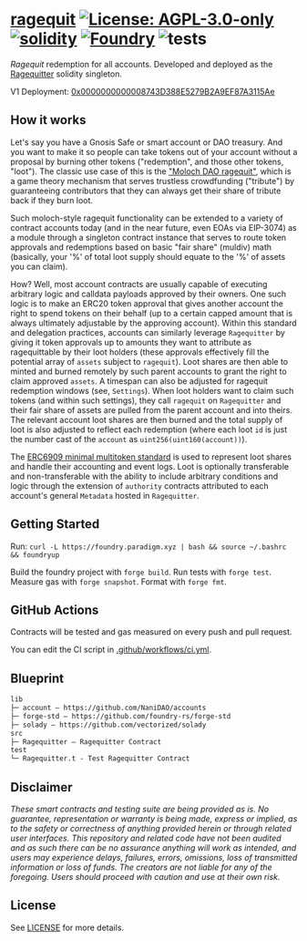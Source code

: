 # [ragequit](https://github.com/Moloch-Mystics/ragequit)  [![License: AGPL-3.0-only](https://img.shields.io/badge/License-AGPL-black.svg)](https://opensource.org/license/agpl-v3/) [![solidity](https://img.shields.io/badge/solidity-%5E0.8.25-black)](https://docs.soliditylang.org/en/v0.8.25/) [![Foundry](https://img.shields.io/badge/Built%20with-Foundry-000000.svg)](https://getfoundry.sh/) ![tests](https://github.com/Moloch-Mystics/ragequit/actions/workflows/ci.yml/badge.svg)

*Ragequit* redemption for all accounts. Developed and deployed as the [Ragequitter](./src/Ragequitter.sol) solidity singleton.

V1 Deployment: [0x0000000000008743D388E5279B2A9EF87A3115Ae](https://arbiscan.io/address/0x0000000000008743d388e5279b2a9ef87a3115ae#code)

## How it works

Let's say you have a Gnosis Safe or smart account or DAO treasury. And you want to make it so people can take tokens out of your account without a proposal by burning other tokens ("redemption", and those other tokens, "loot"). The classic use case of this is the ["Moloch DAO ragequit"](https://github.com/MolochVentures/moloch/blob/master/contracts/Moloch.sol#L528), which is a game theory mechanism that serves trustless crowdfunding ("tribute") by guaranteeing contributors that they can always get their share of tribute back if they burn loot. 

Such moloch-style ragequit functionality can be extended to a variety of contract accounts today (and in the near future, even EOAs via EIP-3074) as a module through a singleton contract instance that serves to route token approvals and redemptions based on basic "fair share" (muldiv) math (basically, your '%' of total loot supply should equate to the '%' of assets you can claim).

How? Well, most account contracts are usually capable of executing arbitrary logic and calldata payloads approved by their owners. One such logic is to make an ERC20 token approval that gives another account the right to spend tokens on their behalf (up to a certain capped amount that is always ultimately adjustable by the approving account). Within this standard and delegation practices, accounts can similarly leverage `Ragequitter` by giving it token approvals up to amounts they want to attribute as ragequittable by their loot holders (these approvals effectively fill the potential array of `assets` subject to `ragequit`). Loot shares are then able to minted and burned remotely by such parent accounts to grant the right to claim approved `assets`. A timespan can also be adjusted for ragequit redemption windows (see, `Settings`). When loot holders want to claim such tokens (and within such settings), they call `ragequit` on `Ragequitter` and their fair share of assets are pulled from the parent account and into theirs. The relevant account loot shares are then burned and the total supply of loot is also adjusted to reflect each redemption (where each loot `id` is just the number cast of the `account` as `uint256(uint160(account))`).

The [ERC6909 minimal multitoken standard](https://eips.ethereum.org/EIPS/eip-6909) is used to represent loot shares and handle their accounting and event logs. Loot is optionally transferable and non-transferable with the ability to include arbitrary conditions and logic through the extension of `authority` contracts attributed to each account's general `Metadata` hosted in `Ragequitter`.

## Getting Started

Run: `curl -L https://foundry.paradigm.xyz | bash && source ~/.bashrc && foundryup`

Build the foundry project with `forge build`. Run tests with `forge test`. Measure gas with `forge snapshot`. Format with `forge fmt`.

## GitHub Actions

Contracts will be tested and gas measured on every push and pull request.

You can edit the CI script in [.github/workflows/ci.yml](./.github/workflows/ci.yml).

## Blueprint

```txt
lib
├─ account — https://github.com/NaniDAO/accounts
├─ forge-std — https://github.com/foundry-rs/forge-std
├─ solady — https://github.com/vectorized/solady
src
├─ Ragequitter — Ragequitter Contract
test
└─ Ragequitter.t - Test Ragequitter Contract
```

## Disclaimer

*These smart contracts and testing suite are being provided as is. No guarantee, representation or warranty is being made, express or implied, as to the safety or correctness of anything provided herein or through related user interfaces. This repository and related code have not been audited and as such there can be no assurance anything will work as intended, and users may experience delays, failures, errors, omissions, loss of transmitted information or loss of funds. The creators are not liable for any of the foregoing. Users should proceed with caution and use at their own risk.*

## License

See [LICENSE](./LICENSE) for more details.
